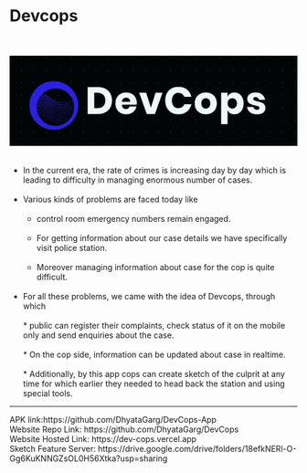 # Devcops
<br/><br/>
<img src="img.jpeg">
<br/><br/>

  * In the current era, the rate of crimes is increasing day by day which is leading to difficulty in managing enormous number of cases.<br/><br/>
  * Various kinds of problems are faced today like<br/><br/>
    * control room emergency numbers remain engaged.<br/><br/>
    * For getting information about our case details we have specifically visit police station.<br/><br/>
    * Moreover managing information about case for the cop is quite difficult.<br/><br/>
  *  For all these problems, we came with the idea of Devcops, through which<br/><br/>
    * public can register their complaints, check status of it on the mobile only and send enquiries about the case.<br/><br/>
    * On the cop side, information can be updated about case in realtime.<br/><br/>
    * Additionally, by this app cops can create sketch of the culprit at any time for which earlier they needed to head back the station and using special tools.
<hr/>
  APK link:https://github.com/DhyataGarg/DevCops-App<br/<br/>
  Website Repo Link: https://github.com/DhyataGarg/DevCops<br/<br/>
  Website Hosted Link: https://dev-cops.vercel.app<br/<br/>
  Sketch Feature Server: https://drive.google.com/drive/folders/18efkNERl-O-Gg6KuKNNGZsOL0H56Xtka?usp=sharing
